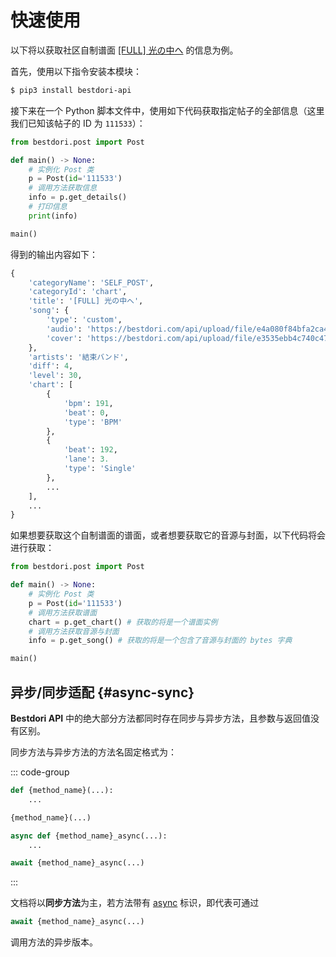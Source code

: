 
# 快速使用

以下将以获取社区自制谱面 [[FULL] 光の中へ](https://bestdori.com/community/charts/111533/WindowsSov8-FULL) 的信息为例。

首先，使用以下指令安装本模块：
```bash
$ pip3 install bestdori-api
```
接下来在一个 Python 脚本文件中，使用如下代码获取指定帖子的全部信息（这里我们已知该帖子的 ID 为 `111533`）：
```python
from bestdori.post import Post

def main() -> None:
    # 实例化 Post 类
    p = Post(id='111533')
    # 调用方法获取信息
    info = p.get_details()
    # 打印信息
    print(info)

main()
```
得到的输出内容如下：
```python
{
    'categoryName': 'SELF_POST',
    'categoryId': 'chart',
    'title': '[FULL] 光の中へ',
    'song': {
        'type': 'custom',
        'audio': 'https://bestdori.com/api/upload/file/e4a080f84bfa2ca47b23b390a464c819ec17e70b',
        'cover': 'https://bestdori.com/api/upload/file/e3535ebb4c740c4757371026a1df9ffb08010307'
    },
    'artists': '結束バンド',
    'diff': 4,
    'level': 30,
    'chart': [
        {
            'bpm': 191,
            'beat': 0,
            'type': 'BPM'
        },
        {
            'beat': 192,
            'lane': 3.
            'type': 'Single'
        },
        ...
    ],
    ...
}
```
如果想要获取这个自制谱面的谱面，或者想要获取它的音源与封面，以下代码将会进行获取：
```python
from bestdori.post import Post

def main() -> None:
    # 实例化 Post 类
    p = Post(id='111533')
    # 调用方法获取谱面
    chart = p.get_chart() # 获取的将是一个谱面实例
    # 调用方法获取音源与封面
    info = p.get_song() # 获取的将是一个包含了音源与封面的 bytes 字典

main()
```

## 异步/同步适配 {#async-sync}

**Bestdori API** 中的绝大部分方法都同时存在同步与异步方法，且参数与返回值没有区别。

同步方法与异步方法的方法名固定格式为：

::: code-group
```python [sync]
def {method_name}(...):
    ...

{method_name}(...)
```

```python [async]
async def {method_name}_async(...):
    ...

await {method_name}_async(...)
```
:::

文档将以**同步方法**为主，若方法带有 <Badge type="tip">[async](/fast-start#async-sync)</Badge> 标识，即代表可通过

```python
await {method_name}_async(...)
```

调用方法的异步版本。
